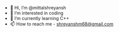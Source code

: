 - 👋 Hi, I’m @mittalshreyansh
- 👀 I’m interested in coding
- 🌱 I’m currently learning C++
- 📫 How to reach me - shreyanshm68@gmail.com

<!---
mittalshreyansh/mittalshreyansh is a ✨ special ✨ repository because its `README.md` (this file) appears on your GitHub profile.
You can click the Preview link to take a look at your changes.
--->

